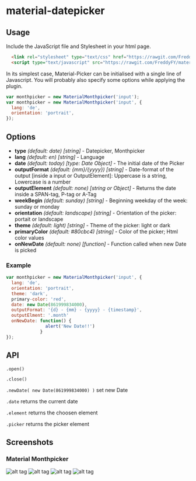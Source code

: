# material-datepicker

## Usage

Include the JavaScript file and Stylesheet in your html page.

```html
  <link rel="stylesheet" type="text/css" href="https://rawgit.com/FreddyFY/material-datepicker/master/src/material-datepicker.css">
  <script type="text/javascript" src="https://rawgit.com/FreddyFY/material-datepicker/master/assets/javascript/material-monthpicker.js"></script>

```

In its simplest case, Material-Picker can be initialised with a single line of Javascript.
You will probably also specify some options while applying the plugin.

```js
var monthpicker = new MaterialMonthpicker('input');
var monthpicker = new MaterialMonthpicker('input', {
  lang: 'de',
  orientation: 'portrait',
});
```

## Options

* **type** *(default: date)* *[string]* - Datepicker, Monthpicker
* **lang** *(default: en)* *[string]* - Language
* **date** *(default: today)* *[type: Date Object]* - The initial date of the Picker
* **outputFormat** *(default: {mm}/{yyyy})* *[string]* - Date-format of the output [inside a input or OutputElement]: Uppercase is a string, Lowercase is a number
* **outputElement** *(default: none)* *[string or Object]* - Returns the date inside a SPAN-tag, P-tag or A-Tag
* **weekBegin** *(default: sunday)* *[string]* - Beginning weekday of the week: sunday or monday
* **orientation** *(default: landscape)* *[string]* - Orientation of the picker: portait or landscape
* **theme** *(default: light)* *[string]* - Theme of the picker: light or dark
* **primaryColor** *(default: #80cbc4)* *[string]* - Color of the picker; Html color values
* **onNewDate** *(default: none)* *[function]* - Function called when new Date is picked


### Example
```js
var monthpicker = new MaterialMonthpicker('input', {
  lang: 'de',
  orientation: 'portrait',
  theme: 'dark',
  primary-color: 'red',
  date: new Date(861999834000),
  outputFormat: '{d} - {mm} - {yyyy} - {timestamp}',
  outputElment: '.month'
  onNewDate: function() {
               alert('New Date!!')
             }
});
```


## API

`.open()`

`.close()`

`.newDate( new Date(861999834000) )` set new Date

`.date` returns the current date

`.element` returns the choosen element

`.picker` returns the picker element



## Screenshots
### Material Monthpicker

![alt tag](https://raw.githubusercontent.com/FreddyFY/material-datepicker/master/links/images/screenshots/png/monthpicker-landscape.png)
![alt tag](https://raw.githubusercontent.com/FreddyFY/material-datepicker/master/links/images/screenshots/png/monthpicker-dark.png)
![alt tag](https://raw.githubusercontent.com/FreddyFY/material-datepicker/master/links/images/screenshots/png/monthpicker-portrait.png)
![alt tag](https://raw.githubusercontent.com/FreddyFY/material-datepicker/master/links/images/screenshots/png/monthpicker-primary.png)

